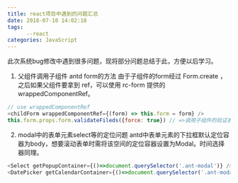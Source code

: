 ```yaml
---
title: react项目中遇到的问题汇总
date: 2018-07-10 14:02:18
tags:
      --react
categories: JavaScript
---
```

此次系统bug修改中遇到很多问题，现将部分问题总结于此，方便以后学习。
<!-- more -->
1. 父组件调用子组件 antd form的方法
由于子组件的form经过 Form.create ，之后如果父组件要拿到 ref，可以使用 rc-form 提供的 wrappedComponentRef。
~~~js
// use wrappedComponentRef
<childForm wrappedComponentRef={(form) => this.form = form} />
this.form.props.form.validateFileds({force: true}) // =>调用子组件的验证表单
~~~

2. modal中的表单元素select等的定位问题
antd中表单元素的下拉框默认定位容器为body，想要滚动表单时需将该空间的定位容器设置为Modal。时间选择器同理。
~~~js
<Select getPopupContainer={()=>document.querySelector('.ant-modal')} />
<DatePicker getCalendarContainer={()=>document.querySelector('.ant-modal')} />
~~~